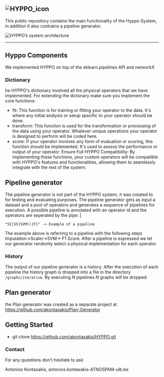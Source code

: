 
![HYPPO_icon](https://onedrive.live.com/embed?resid=883817D68644DE5%2130521&authkey=%21AMo4Yj-4T-lTiu8&width=1586&height=859)
---
This public repository contains the main functionality of the Hyppo System, in addition it also contrains a pipeline generator. 

![HYPPO’s system architecture](https://onedrive.live.com/embed?resid=883817D68644DE5%2125087&authkey=%21AORdRWjhTobPdrQ&width=1586&height=859)

---
## Hyppo Components
We implemented HYPPO on top of the sklearn.pipelines API and networkX
 ### Dictionary 
he HYPPO's dictionary involved all the physical operators that we have implemented. For extending the dictonary make sure you implement the core functions:
- fit: This function is for training or fitting your operator to the data. It's where any initial analysis or setup specific to your operator should be done.
- transform: This function is used for the transformation or processing of the data using your operator. Whatever unique operations your operator is designed to perform will be coded here.
- score: If your operator involves any form of evaluation or scoring, this function should be implemented. It's used to assess the performance or output of your operator.
Ensure Full HYPPO Compatibility: By implementing these functions, your custom operators will be compatible with HYPPO's features and functionalities, allowing them to seamlessly integrate with the rest of the system.
<!---
 ### Parser:
 ### Augmenter:
 ### History Manager:
-->

## Pipeline generator

The pipeline generator is not part of the HYPPO system, it was created to for testing and evaluating purposes. The pipeline generator gets as input a dataset and a pool of operators and 
generates a sequence
of pipelines for execution. A possible pipeline is annotated with an operator id and the operators are seperated by the pipe: |

```
"SI|SS|SVM()|F1" -> Example of a pipeline 
```

The example above is referring to a pipeline with the following steps Imputation->Scaler->SVM-> F1 Score. After a pipeline is expressed we 
let our generator randomly select a physical implementation for each operator. 

 ### History
The output of our pipeline generator is a history. After the execution of each pipeline the history graph is dropped into a file in the directory ```/graphs/iterative```.
By executing _N_ pipelines _N_ graphs will be dropped. 

##  Plan generator
the Plan generator was created as a separate project at https://github.com/akontaxakis/Plan-Generator

## Getting Started

- git clone https://github.com/akontaxakis/HYPPO.git


### Contact

For any questions don't hesitate to ask:

Antonios Kontaxakis, antonios.kontaxakis-ATNOSPAM-ulb.be



